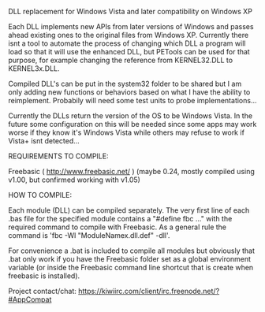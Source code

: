 DLL replacement for Windows Vista and later compatibility on Windows XP

Each DLL implements new APIs from later versions of Windows and passes ahead existing ones to the original files from Windows XP. 
Currently there isnt a tool to automate the process of changing which DLL a program will load so that it will use the enhanced DLL, but PETools can be used for that purpose, for example changing the reference from KERNEL32.DLL to KERNEL3x.DLL.

Compiled DLL's can be put in the system32 folder to be shared but I am only adding new functions or behaviors based on what I have the ability to reimplement. Probabily will need some test units to probe implementations...

Currently the DLLs return the version of the OS to be Windows Vista. In the future some configuration on this will be needed since some apps may work worse if they know it's Windows Vista while others may refuse to work if Vista+ isnt detected...

REQUIREMENTS TO COMPILE:

Freebasic ( http://www.freebasic.net/ ) (maybe 0.24, mostly compiled using v1.00, but confirmed working with v1.05)

HOW TO COMPILE:

Each module (DLL) can be compiled separately. The very first line of each .bas file for the specified module contains a "#define fbc ..." with the required command to compile with Freebasic. As a general rule the command is 'fbc -Wl "ModuleNamex.dll.def" -dll'. 

For convenience a .bat is included to compile all modules but obviously that .bat only work if you have the Freebasic folder set as a global environment variable (or inside the Freebasic command line shortcut that is create when freebasic is installed).

Project contact/chat:
https://kiwiirc.com/client/irc.freenode.net/?#AppCompat